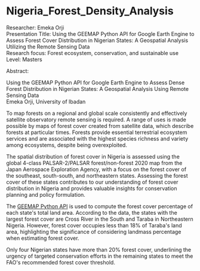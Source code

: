 # Nigeria_Forest_Density_Analysis


Researcher:  Emeka Orji<br>
Presentation Title: Using the GEEMAP Python API for Google Earth Engine to Assess Forest Cover Distribution in Nigerian States: A Geospatial Analysis Utilizing the Remote Sensing Data<br>
Research focus: Forest ecosystem, conservation, and sustainable use<br>
Level: Masters


Abstract:


Using the GEEMAP Python API for Google Earth Engine to Assess Dense Forest Distribution in Nigerian States: A Geospatial Analysis Using Remote Sensing Data<br>
Emeka Orji, University of Ibadan


To map forests on a regional and global scale consistently and effectively satellite observatory remote sensing is required. A range of uses is made possible by maps of forest cover created from satellite data, which describe forests at particular times. Forests provide essential terrestrial ecosystem services and are associated with the highest species richness and variety among ecosystems, despite being overexploited.


The spatial distribution of forest cover in Nigeria is assessed using the global 4-class PALSAR-2/PALSAR forest/non-forest 2020 map from the Japan Aerospace Exploration Agency, with a focus on the forest cover of the southeast, south-south, and northeastern states. Assessing the forest cover of these states contributes to our understanding of forest cover distribution in Nigeria and provides valuable insights for conservation planning and policy formulation.


The [GEEMAP Python API](analysis_script/nigeria_forest_cover_analysis_img.ipynb) is used to compute the forest cover percentage of each state's total land area. According to the data, the states with the largest forest cover are Cross River in the South and Taraba in Northeastern Nigeria. However, forest cover occupies less than 18% of Taraba's land area, highlighting the significance of considering landmass percentage when estimating forest cover.


Only four Nigerian states have more than 20% forest cover, underlining the urgency of targeted conservation efforts in the remaining states to meet the FAO's recommended forest cover threshold.
